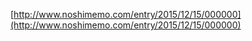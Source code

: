 
[http://www.noshimemo.com/entry/2015/12/15/000000](http://www.noshimemo.com/entry/2015/12/15/000000)
